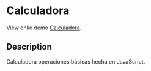 # Calculadora

View onlie demo [Calculadora](https://rodrigomp88.github.io/calculadora-js/).

## Description

Calculadora operaciones básicas hecha en JavaScript.
